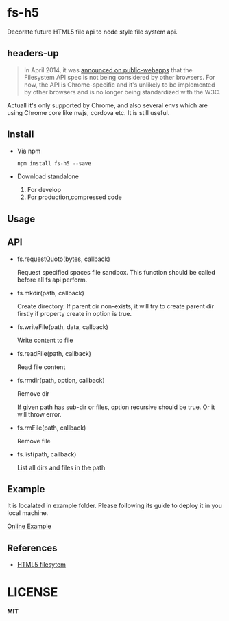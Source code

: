 # fs-h5
Decorate future HTML5 file api to node style file system api. 

## headers-up
>In April 2014, it was [announced on public-webapps](http://lists.w3.org/Archives/Public/public-webapps/2014AprJun/0010.html) that the Filesystem API spec is not being considered by other browsers. For now, the API is Chrome-specific and it's unlikely to be implemented by other browsers and is no longer being standardized with the W3C.

Actuall it's only supported by Chrome, and also several envs which are using Chrome core like nwjs, cordova etc. It is still useful.


## Install

* Via npm

  ```javascript
  npm install fs-h5 --save
  ```

*  Download standalone

	1. For develop
	2. For production,compressed code

## Usage

## API

* fs.requestQuoto(bytes, callback)
	
    Request specified spaces file sandbox. This function should be called before all fs api perform.

* fs.mkdir(path, callback)
	
    Create directory. If parent dir non-exists, it will try to create parent dir firstly if property create in option is true.
    
* fs.writeFile(path, data, callback)

	Write content to file

* fs.readFile(path, callback)
	
	Read file content

* fs.rmdir(path, option, callback)

	Remove dir

	If given path has sub-dir or files, option recursive should be true. Or it will throw error.

* fs.rmFile(path, callback)

	Remove file

* fs.list(path, callback)
	
	List all dirs and files in the path
    

## Example

It is localated in example folder. Please following its guide to deploy it in you local machine.

[Online Example](https://rawgit.com/wangpin34/fs-h5/master/example/index.online.html)

## References
* [HTML5 filesytem](http://www.html5rocks.com/en/tutorials/file/filesystem/)



# LICENSE
**MIT**